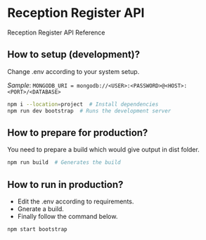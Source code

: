 # Reception Register API

Reception Register API Reference

## How to setup (development)?

Change .env according to your system setup.

_Sample_: `MONGODB_URI = mongodb://<USER>:<PASSWORD>@<HOST>:<PORT>/<DATABASE>`

```bash
npm i --location=project  # Install dependencies
npm run dev bootstrap  # Runs the development server
```

## How to prepare for production?

You need to prepare a build which would give output in dist folder.

```bash
npm run build  # Generates the build
```

## How to run in production?

- Edit the .env according to requirements.
- Gnerate a build.
- Finally follow the command below.

```bash
npm start bootstrap
```
